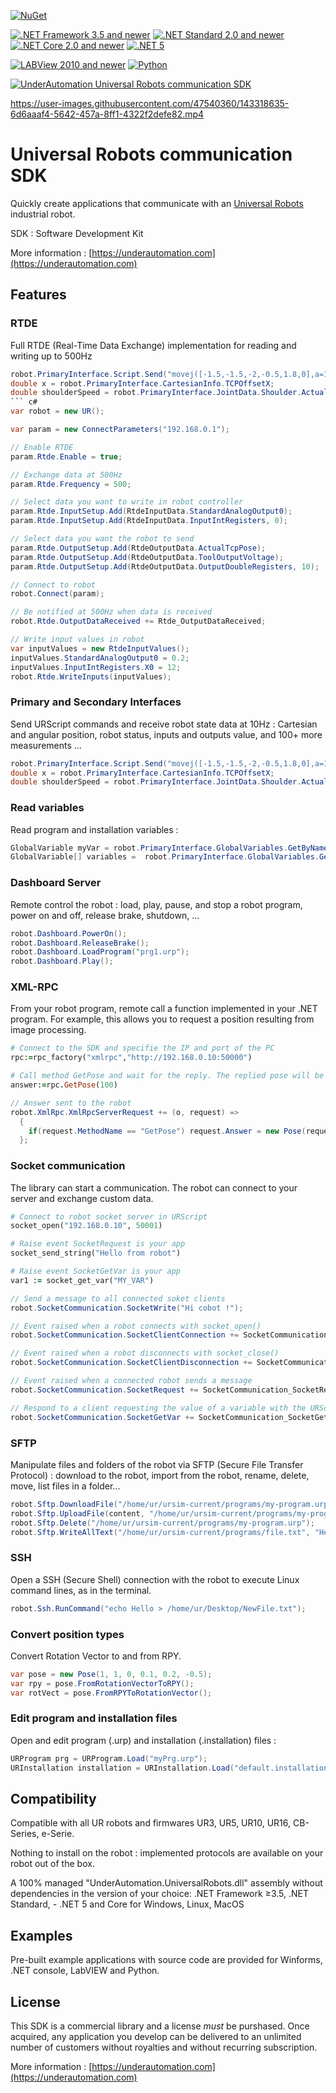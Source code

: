 [![NuGet](https://img.shields.io/nuget/dt/UnderAutomation.UniversalRobots?label=NuGet%20%3A%20UnderAutomation.UniversalRobots&logo=nuget)](https://www.nuget.org/packages/UnderAutomation.UniversalRobots/)

[![.NET Framework 3.5 and newer](https://img.shields.io/badge/.NET_Framework-3.5_and_newer-blueviolet)](#)
[![.NET Standard 2.0 and newer](https://img.shields.io/badge/.NET_Standard-2.0_and_newer-blueviolet)](#)
[![.NET Core 2.0 and newer](https://img.shields.io/badge/.NET_Core-2.0_and_newer-blueviolet)](#)
[![.NET 5](https://img.shields.io/badge/.NET-5-blueviolet)](#)


[![LABView 2010 and newer](https://img.shields.io/badge/LABView-2010%20and%20newer-yellow?logo=LabVIEW)](#)
[![Python](https://img.shields.io/badge/Python-2.7_|_3.5_|_3.6_|_3.7_|_3.8-blue)](#)



[![UnderAutomation Universal Robots communication SDK](https://user-images.githubusercontent.com/47540360/136141853-1ec87530-d88e-467f-adb4-ec3c46d26010.png)](https://underautomation.com)


https://user-images.githubusercontent.com/47540360/143318635-6d6aaaf4-5642-457a-8ff1-4322f2defe82.mp4


# Universal Robots communication SDK

Quickly create applications that communicate with an [Universal Robots](https://www.universal-robots.com) industrial robot.

SDK : Software Development Kit

More information : [https://underautomation.com](https://underautomation.com)

## Features

### RTDE
Full RTDE (Real-Time Data Exchange) implementation for reading and writing up to 500Hz
``` c#
robot.PrimaryInterface.Script.Send("movej([-1.5,-1.5,-2,-0.5,1.8,0],a=1.4, v=1.05, t=0, r=0)");
double x = robot.PrimaryInterface.CartesianInfo.TCPOffsetX;
double shoulderSpeed = robot.PrimaryInterface.JointData.Shoulder.ActualSpeed;
``` c#
var robot = new UR();

var param = new ConnectParameters("192.168.0.1");

// Enable RTDE
param.Rtde.Enable = true;

// Exchange data at 500Hz
param.Rtde.Frequency = 500;

// Select data you want to write in robot controller
param.Rtde.InputSetup.Add(RtdeInputData.StandardAnalogOutput0);
param.Rtde.InputSetup.Add(RtdeInputData.InputIntRegisters, 0);

// Select data you want the robot to send
param.Rtde.OutputSetup.Add(RtdeOutputData.ActualTcpPose);
param.Rtde.OutputSetup.Add(RtdeOutputData.ToolOutputVoltage);
param.Rtde.OutputSetup.Add(RtdeOutputData.OutputDoubleRegisters, 10);

// Connect to robot
robot.Connect(param);

// Be notified at 500Hz when data is received
robot.Rtde.OutputDataReceived += Rtde_OutputDataReceived;

// Write input values in robot
var inputValues = new RtdeInputValues();
inputValues.StandardAnalogOutput0 = 0.2;
inputValues.InputIntRegisters.X0 = 12;
robot.Rtde.WriteInputs(inputValues);
```

### Primary and Secondary Interfaces
Send URScript commands and receive robot state data at 10Hz : Cartesian and angular position, robot status, inputs and outputs value, and 100+ more measurements ...
``` c#
robot.PrimaryInterface.Script.Send("movej([-1.5,-1.5,-2,-0.5,1.8,0],a=1.4, v=1.05, t=0, r=0)");
double x = robot.PrimaryInterface.CartesianInfo.TCPOffsetX;
double shoulderSpeed = robot.PrimaryInterface.JointData.Shoulder.ActualSpeed;
```

### Read variables
Read program and installation variables :
``` c#
GlobalVariable myVar = robot.PrimaryInterface.GlobalVariables.GetByName("myVar");
GlobalVariable[] variables =  robot.PrimaryInterface.GlobalVariables.GetAll();
```

### Dashboard Server
Remote control the robot : load, play, pause, and stop a robot program, power on and off, release brake, shutdown, ...
``` c#
robot.Dashboard.PowerOn();
robot.Dashboard.ReleaseBrake();
robot.Dashboard.LoadProgram("prg1.urp");
robot.Dashboard.Play();
```

### XML-RPC
From your robot program, remote call a function implemented in your .NET program. For example, this allows you to request a position resulting from image processing.
``` ruby
# Connect to the SDK and specifie the IP and port of the PC
rpc:=rpc_factory("xmlrpc","http://192.168.0.10:50000")

# Call method GetPose and wait for the reply. The replied pose will be assigned in variable "answer"
answer:=rpc.GetPose(100)
```

``` c#
// Answer sent to the robot
robot.XmlRpc.XmlRpcServerRequest += (o, request) =>
  {
    if(request.MethodName == "GetPose") request.Answer = new Pose(request.Arguments[0], 200, 100, 0, 0, 0);
  };
```

### Socket communication
The library can start a communication. The robot can connect to your server and exchange custom data. 
``` ruby
# Connect to robot socket server in URScript
socket_open("192.168.0.10", 50001)

# Raise event SocketRequest is your app
socket_send_string("Hello from robot")

# Raise event SocketGetVar is your app
var1 := socket_get_var("MY_VAR")
```

 ``` c#
// Send a message to all connected soket clients
robot.SocketCommunication.SocketWrite("Hi cobot !");

// Event raised when a robot connects with socket_open()
robot.SocketCommunication.SocketClientConnection += SocketCommunication_SocketClientConnection;

// Event raised when a robot disconnects with socket_close()
robot.SocketCommunication.SocketClientDisconnection += SocketCommunication_SocketClientDisconnection;

// Event raised when a connected robot sends a message
robot.SocketCommunication.SocketRequest += SocketCommunication_SocketRequest;

// Respond to a client requesting the value of a variable with the URScript line : var1 := socket_get_var("VAR_NAME")
robot.SocketCommunication.SocketGetVar += SocketCommunication_SocketGetVar;
```

### SFTP
Manipulate files and folders of the robot via SFTP (Secure File Transfer Protocol) : download to the robot, import from the robot, rename, delete, move, list files in a folder...
``` c#
robot.Sftp.DownloadFile("/home/ur/ursim-current/programs/my-program.urp", content);
robot.Sftp.UploadFile(content, "/home/ur/ursim-current/programs/my-program.urp");
robot.Sftp.Delete("/home/ur/ursim-current/programs/my-program.urp");
robot.Sftp.WriteAllText("/home/ur/ursim-current/programs/file.txt", "Hello !");
```

### SSH
Open a SSH (Secure Shell) connection with the robot to execute Linux command lines, as in the terminal.
``` c#
robot.Ssh.RunCommand("echo Hello > /home/ur/Desktop/NewFile.txt");
```

### Convert position types
Convert Rotation Vector to and from RPY.
``` c#
var pose = new Pose(1, 1, 0, 0.1, 0.2, -0.5);
var rpy = pose.FromRotationVectorToRPY();
var rotVect = pose.FromRPYToRotationVector();
```

### Edit program and installation files
Open and edit program (.urp) and installation (.installation) files :
``` c#
URProgram prg = URProgram.Load("myPrg.urp");
URInstallation installation = URInstallation.Load("default.installation");
```

## Compatibility
Compatible with all UR robots and firmwares UR3, UR5, UR10, UR16, CB-Series, e-Serie. 

Nothing to install on the robot : implemented protocols are available on your robot out of the box.

A 100% managed "UnderAutomation.UniversalRobots.dll" assembly without dependencies in the version of your choice: .NET Framework ≥3.5, .NET Standard, - .NET 5 and Core for Windows, Linux, MacOS

## Examples
Pre-built example applications with source code are provided for Winforms, .NET console, LabVIEW and Python.

## License
This SDK is a commercial library and a license *must* be purshased. Once acquired, any application you develop can be delivered to an unlimited number of customers without royalties and without recurring subscription.

More information : [https://underautomation.com](https://underautomation.com)

